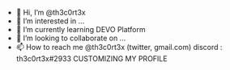- 👋 Hi, I’m @th3c0rt3x
- 👀 I’m interested in ...
- 🌱 I’m currently learning DEVO Platform
- 💞️ I’m looking to collaborate on ...
- 📫 How to reach me @th3c0rt3x (twitter, gmail.com) discord : th3c0rt3x#2933
CUSTOMIZING MY PROFILE



<!---
th3c0rt3x/th3c0rt3x is a ✨ special ✨ repository because its `README.md` (this file) appears on your GitHub profile.
You can click the Preview link to take a look at your changes.
--->
